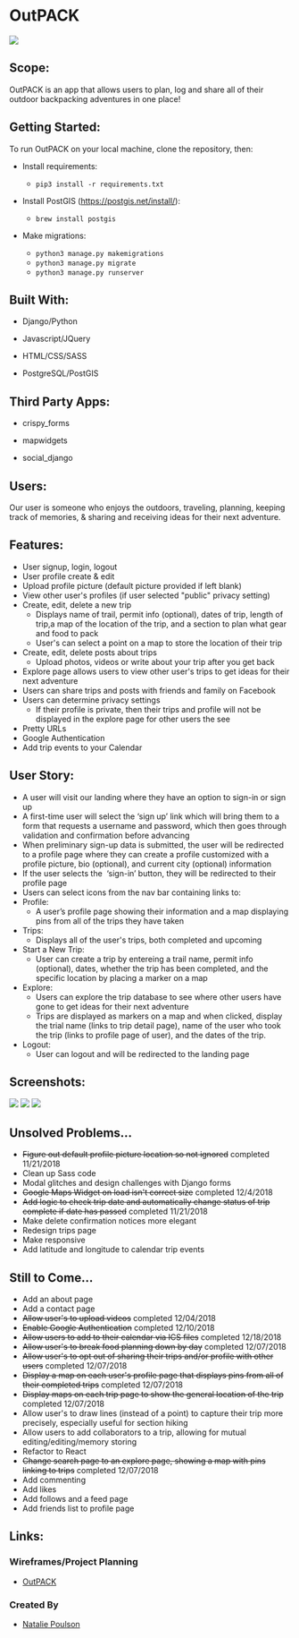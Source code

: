 # OutPACK

<img src="./screenshots/5.png">

## Scope:
OutPACK is an app that allows users to plan, log and share all of their outdoor backpacking adventures in one place!

## Getting Started:
To run OutPACK on your local machine, clone the repository, then:

* Install requirements:
  * `pip3 install -r requirements.txt`

* Install PostGIS (https://postgis.net/install/):
  * `brew install postgis`

* Make migrations:
  * `python3 manage.py makemigrations`
  * `python3 manage.py migrate`
  * `python3 manage.py runserver`


## Built With:

* Django/Python

* Javascript/JQuery

* HTML/CSS/SASS

* PostgreSQL/PostGIS


## Third Party Apps:

* crispy_forms

* mapwidgets

* social_django


## Users:
Our user is someone who enjoys the outdoors, traveling, planning, keeping track of memories, & sharing and receiving ideas for their next adventure. 


## Features:
* User signup, login, logout
* User profile create & edit
* Upload profile picture (default picture provided if left blank)
* View other user's profiles (if user selected "public" privacy setting)
* Create, edit, delete a new trip
  * Displays name of trail, permit info (optional), dates of trip, length of trip,a map of the location of the trip, and a section to plan what gear and food  to pack 
  * User's can select a point on a map to store the location of their trip
* Create, edit, delete posts about trips
  * Upload photos, videos or write about your trip after you get back
* Explore page allows users to view other user's trips to get ideas for their next adventure
* Users can share trips and posts with friends and family on Facebook 
* Users can determine privacy settings
  * If their profile is private, then their trips and profile will not be displayed in the explore page for other users the see
* Pretty URLs
* Google Authentication
* Add trip events to your Calendar


## User Story: 
* A user will visit our landing where they have an option to sign-in or sign up
 * A first-time user will select the ‘sign up’ link which will bring them to a form that requests a username and password, which then goes through validation and confirmation before advancing 
  * When preliminary sign-up data is submitted, the user will be redirected to a profile page where they can create a profile customized with a profile picture, bio (optional), and current city (optional) information 
* If the user selects the  ‘sign-in’ button, they will be redirected to their profile page
 * Users can select icons from the nav bar containing links to:  
  * Profile: 
    * A user’s profile page showing their information and a map displaying pins from all of the trips they have taken
  * Trips:
    * Displays all of the user's trips, both completed and upcoming
  * Start a New Trip:
    * User can create a trip by entereing a trail name, permit info (optional), dates, whether the trip has been completed, and the specific location by placing a marker on a map 
  * Explore:
    * Users can explore the trip database to see where other users have gone to get ideas for their next adventure
    * Trips are displayed as markers on a map and when clicked, display the trial name (links to trip detail page), name of the user who took the trip (links to profile page of user), and  the dates of the trip. 
  * Logout:
    * User can logout and will be redirected to the landing page
  
## Screenshots:

<img src="./screenshots/2.png">

<img src="./screenshots/3.png">

<img src="./screenshots/4.png">


## Unsolved Problems...
* ~~Figure out default profile picture location so not ignored~~ completed 11/21/2018
* Clean up Sass code
* Modal glitches and design challenges with Django forms
* ~~Google Maps Widget on load isn't correct size~~ completed 12/4/2018
* ~~Add logic to check trip date and automatically change status of trip complete if date has passed~~ completed 11/21/2018
* Make delete confirmation notices more elegant
* Redesign trips page
* Make responsive
* Add latitude and longitude to calendar trip events
  

## Still to Come...
* Add an about page
* Add a contact page
* ~~Allow user's to upload videos~~ completed 12/04/2018
* ~~Enable Google Authentication~~ completed 12/10/2018
* ~~Allow users to add to their calendar via ICS files~~ completed 12/18/2018 
* ~~Allow user's to break food planning down by day~~ completed 12/07/2018
* ~~Allow user's to opt out of sharing their trips and/or profile with other users~~ completed 12/07/2018
* ~~Display a map on each user's profile page that displays pins from all of their completed trips~~ completed 12/07/2018
* ~~Display maps on each trip page to show the general location of the trip~~ completed 12/07/2018
* Allow user's to draw lines (instead of a point) to capture their trip more precisely, especially useful for section hiking
* Allow users to add collaborators to a trip, allowing for mutual editing/editing/memory storing
* Refactor to React
* ~~Change search page to an explore page, showing a map with pins linking to trips~~ completed 12/07/2018
* Add commenting
* Add likes
* Add follows and a feed page
* Add friends list to profile page

## Links:

### Wireframes/Project Planning
* [OutPACK](OutPACK.pdf)


### Created By
* [Natalie Poulson](https://github.com/natalie-poulson)

